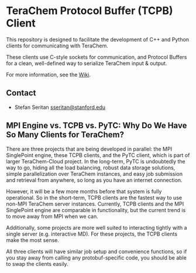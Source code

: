 # TeraChem Protocol Buffer (TCPB) Client #

This repository is designed to facilitate the development of C++ and Python clients for communicating with TeraChem.

These clients use C-style sockets for communication, and Protocol Buffers for a clean, well-defined way to serialize TeraChem input & output.

For more information, see the [Wiki](https://bitbucket.org/mtzcloud/tcpb-client/wiki/Home).

## Contact

* Stefan Seritan <sseritan@stanford.edu>

## MPI Engine vs. TCPB vs. PyTC: Why Do We Have So Many Clients for TeraChem?

There are three projects that are being developed in parallel: the MPI SinglePoint engine, these TCPB clients, and the PyTC client, which is part of larger TeraChem-Cloud project.
In the long-term, PyTC is undoubtedly the way to go, hiding all the load balancing, robust data storage solutions, simple parallelization over TeraChem instances,
and easy job submission and retrieval from anywhere, so long as you have an internet connection.

However, it will be a few more months before that system is fully operational.
So in the short-term, TCPB clients are the fastest way to use non-MPI TeraChem server instances.
Currently, TCPB clients and the MPI SinglePoint engine are comparable in functionality, but the current trend is to move away from MPI when we can.

Additionally, some projects are more well suited to interacting tightly with a single server (e.g. interactive MD).
For these projects, the TCPB clients make the most sense.

All three clients will have similar job setup and convenience functions, so if you stay away from calling any protobuf-specific code,
you should be able to swap the clients easily.